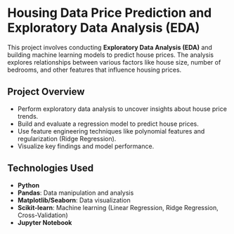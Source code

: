 # Housing Data Price Prediction and Exploratory Data Analysis (EDA)

This project involves conducting **Exploratory Data Analysis (EDA)** and building machine learning models to predict house prices. The analysis explores relationships between various factors like house size, number of bedrooms, and other features that influence housing prices.

## Project Overview

- Perform exploratory data analysis to uncover insights about house price trends.
- Build and evaluate a regression model to predict house prices.
- Use feature engineering techniques like polynomial features and regularization (Ridge Regression).
- Visualize key findings and model performance.

## Technologies Used
- **Python**
- **Pandas**: Data manipulation and analysis
- **Matplotlib/Seaborn**: Data visualization
- **Scikit-learn**: Machine learning (Linear Regression, Ridge Regression, Cross-Validation)
- **Jupyter Notebook**
